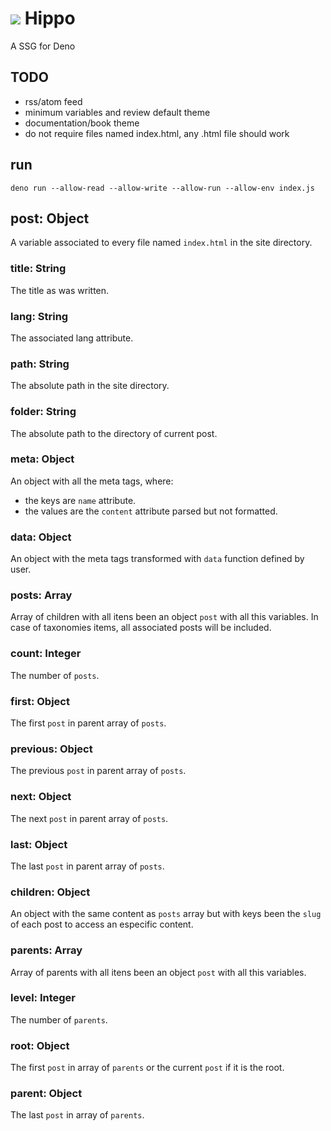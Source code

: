 # ![](docs/favicon.ico) Hippo
A SSG for Deno

## TODO
 - rss/atom feed
 - minimum variables and review default theme
 - documentation/book theme
 - do not require files named index.html, any .html file should work

## run
```
deno run --allow-read --allow-write --allow-run --allow-env index.js
```

## post: Object
A variable associated to every file named `index.html` in the site directory.

### title: String
The title as was written.

### lang: String
The associated lang attribute.

### path: String
The absolute path in the site directory.

### folder: String
The absolute path to the directory of current post.

### meta: Object
An object with all the meta tags, where:
 - the keys are `name` attribute.
 - the values are the `content` attribute parsed but not formatted.

### data: Object
An object with the meta tags transformed with `data` function defined by user.

### posts: Array
Array of children with all itens been an object `post` with all this variables.
In case of taxonomies items, all associated posts will be included.

### count: Integer
The number of `posts`.

### first: Object
The first `post` in parent array of `posts`.

### previous: Object
The previous `post` in parent array of `posts`.

### next: Object
The next `post` in parent array of `posts`.

### last: Object
The last `post` in parent array of `posts`.

### children: Object
An object with the same content as `posts` array but with keys been the
`slug` of each post to access an especific content.

### parents: Array
Array of parents with all itens been an object `post` with all this variables.

### level: Integer
The number of `parents`.

### root: Object
The first `post` in array of `parents` or the current `post` if it is the root.

### parent: Object
The last `post` in array of `parents`.
